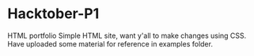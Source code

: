 # Hacktober-P1
HTML portfolio
Simple HTML site, want y'all to make changes using CSS. Have uploaded some material for reference in examples folder.
